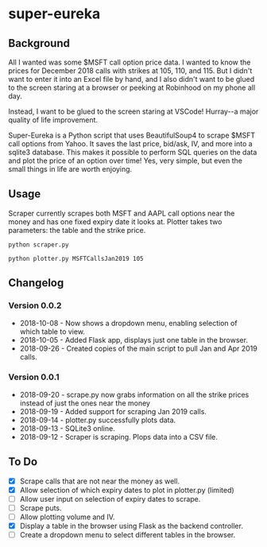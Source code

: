 # super-eureka

## Background
All I wanted was some $MSFT call option price data. I wanted to know the prices for December 2018 calls with strikes at 105, 110, and 115. But I didn't want to enter it into an Excel file by hand, and I also didn't want to be glued to the screen staring at a browser or peeking at Robinhood on my phone all day. 

Instead, I want to be glued to the screen staring at VSCode! Hurray--a major quality of life improvement. 

Super-Eureka is a Python script that uses BeautifulSoup4 to scrape $MSFT call options from Yahoo. It saves the last price, bid/ask, IV, and more into a sqlite3 database. This makes it possible to perform SQL queries on the data and plot the price of an option over time! Yes, very simple, but even the small things in life are worth enjoying.

## Usage
Scraper currently scrapes both MSFT and AAPL call options near the money and has one fixed expiry date it looks at. Plotter takes two parameters: the table and the strike price. 

`python scraper.py`

`python plotter.py MSFTCallsJan2019 105`

## Changelog
### Version 0.0.2
- 2018-10-08 - Now shows a dropdown menu, enabling selection of which table to view.
- 2018-10-05 - Added Flask app, displays just one table in the browser.
- 2018-09-26 - Created copies of the main script to pull Jan and Apr 2019 calls.
### Version 0.0.1
- 2018-09-20 - scrape.py now grabs information on all the strike prices instead of just the ones near the money
- 2018-09-19 - Added support for scraping Jan 2019 calls.
- 2018-09-14 - plotter.py successfully plots data.
- 2018-09-13 - SQLite3 online.
- 2018-09-12 - Scraper is scraping. Plops data into a CSV file.

## To Do
- [x] Scrape calls that are not near the money as well.
- [x] Allow selection of which expiry dates to plot in plotter.py (limited)
- [ ] Allow user input on selection of expiry dates to scrape.
- [ ] Scrape puts. 
- [ ] Allow plotting volume and IV.
- [x] Display a table in the browser using Flask as the backend controller.
- [ ] Create a dropdown menu to select different tables in the browser.
